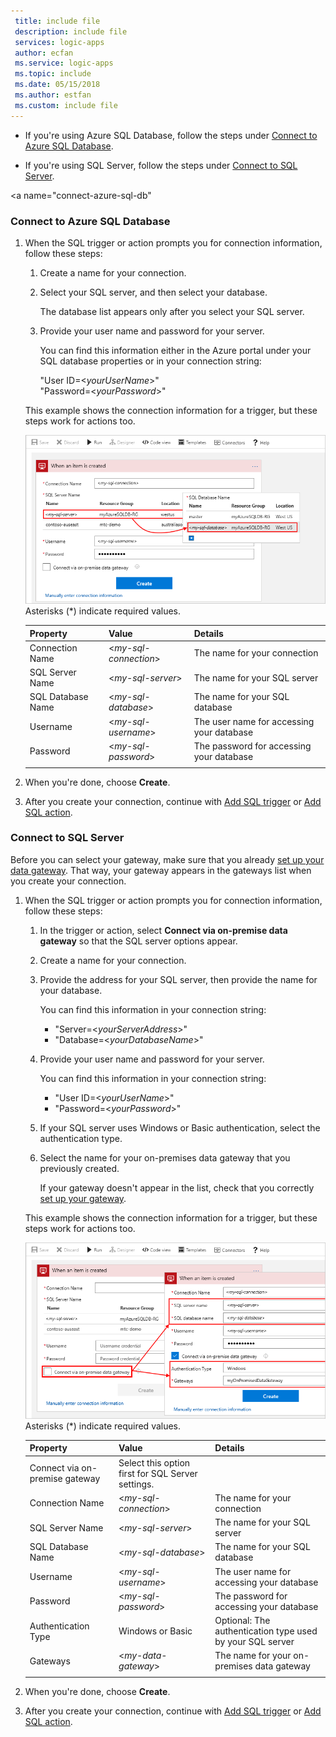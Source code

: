 ```yaml
---
 title: include file
 description: include file
 services: logic-apps
 author: ecfan
 ms.service: logic-apps
 ms.topic: include
 ms.date: 05/15/2018
 ms.author: estfan
 ms.custom: include file
---
```


* If you're using Azure SQL Database, follow the steps under 
[Connect to Azure SQL Database](#connect-azure-sql-db). 

* If you're using SQL Server, follow the steps under 
[Connect to SQL Server](#connect-sql-server).

<a name="connect-azure-sql-db"</a>

### Connect to Azure SQL Database

1. When the SQL trigger or action prompts you for connection information, 
follow these steps:

   1. Create a name for your connection.

   2. Select your SQL server, and then select your database. 

      The database list appears only after you select your SQL server.
 
   3. Provide your user name and password for your server.

      You can find this information either in the Azure portal 
      under your SQL database properties or in your connection string: 
      
      "User ID=<*yourUserName*>"
      <br>
      "Password=<*yourPassword*>"

   This example shows the connection information for a trigger, 
   but these steps work for actions too.

   ![Create Azure SQL Database connection](./media/connectors-create-api-sqlazure/azure-sql-database-create-connection.png)
   <br>
   Asterisks (*) indicate required values.

   | Property | Value | Details | 
   |----------|-------|---------| 
   | Connection Name | <*my-sql-connection*> | The name for your connection | 
   | SQL Server Name | <*my-sql-server*> | The name for your SQL server |
   | SQL Database Name | <*my-sql-database*>  | The name for your SQL database | 
   | Username | <*my-sql-username*> | The user name for accessing your database |
   | Password | <*my-sql-password*> | The password for accessing your database | 
   |||| 

2. When you're done, choose **Create**.

3. After you create your connection, continue with 
[Add SQL trigger](#add-sql-trigger) or [Add SQL action](#add-sql-action).

<a name="connect-sql-server"></a>

### Connect to SQL Server

Before you can select your gateway, make sure that you already 
[set up your data gateway](https://docs.microsoft.com/azure/logic-apps/logic-apps-gateway-connection). 
That way, your gateway appears in the gateways list when you create your connection.

1. When the SQL trigger or action prompts you for connection information, 
follow these steps:

   1. In the trigger or action, select **Connect via on-premise data gateway** 
   so that the SQL server options appear.

   2. Create a name for your connection.

   3. Provide the address for your SQL server, then provide the name for your database.
   
      You can find this information in your connection string: 
      
      * "Server=<*yourServerAddress*>"
      * "Database=<*yourDatabaseName*>"

   4. Provide your user name and password for your server.

      You can find this information in your connection string: 
      
      * "User ID=<*yourUserName*>"
      * "Password=<*yourPassword*>"

   5. If your SQL server uses Windows or Basic authentication, select the authentication type.

   6. Select the name for your on-premises data gateway that you previously created.
   
      If your gateway doesn't appear in the list, check that you correctly 
      [set up your gateway](https://docs.microsoft.com/azure/logic-apps/logic-apps-gateway-connection).

   This example shows the connection information for a trigger, 
   but these steps work for actions too.

   ![Create SQL Server connection](./media/connectors-create-api-sqlazure/sql-server-create-connection.png)
   <br>
   Asterisks (*) indicate required values.

   | Property | Value | Details | 
   |----------|-------|---------| 
   | Connect via on-premise gateway | Select this option first for SQL Server settings. | | 
   | Connection Name | <*my-sql-connection*> | The name for your connection | 
   | SQL Server Name | <*my-sql-server*> | The name for your SQL server |
   | SQL Database Name | <*my-sql-database*>  | The name for your SQL database |
   | Username | <*my-sql-username*> | The user name for accessing your database |
   | Password | <*my-sql-password*> | The password for accessing your database | 
   | Authentication Type | Windows or Basic | Optional: The authentication type used by your SQL server | 
   | Gateways | <*my-data-gateway*> | The name for your on-premises data gateway | 
   |||| 

2. When you're done, choose **Create**. 

3. After you create your connection, continue with 
[Add SQL trigger](#add-sql-trigger) or [Add SQL action](#add-sql-action).
